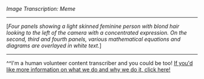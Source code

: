 *Image Transcription: Meme*

---

\[*Four panels showing a light skinned feminine person with blond hair looking to the left of the camera with a concentrated expression. On the second, third and fourth panels, various mathematical equations and diagrams are overlayed in white text.*]

---

^^I'm&#32;a&#32;human&#32;volunteer&#32;content&#32;transcriber&#32;and&#32;you&#32;could&#32;be&#32;too!&#32;[If&#32;you'd&#32;like&#32;more&#32;information&#32;on&#32;what&#32;we&#32;do&#32;and&#32;why&#32;we&#32;do&#32;it,&#32;click&#32;here!](https://www.reddit.com/r/TranscribersOfReddit/wiki/index)
